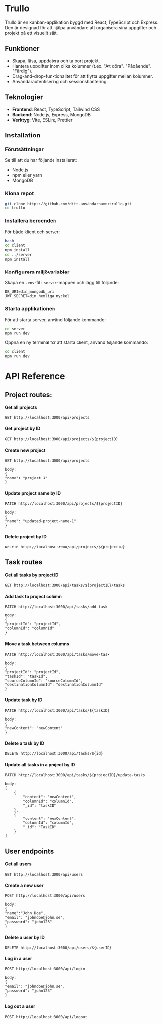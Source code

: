 # Trullo

Trullo är en kanban-applikation byggd med React, TypeScript och Express. Den är designad för att hjälpa användare att organisera sina uppgifter och projekt på ett visuellt sätt.

## Funktioner

-   Skapa, läsa, uppdatera och ta bort projekt.
-   Hantera uppgifter inom olika kolumner (t.ex. "Att göra", "Pågående", "Färdig").
-   Drag-and-drop-funktionalitet för att flytta uppgifter mellan kolumner.
-   Användarautentisering och sessionshantering.

## Teknologier

-   **Frontend**: React, TypeScript, Tailwind CSS
-   **Backend**: Node.js, Express, MongoDB
-   **Verktyg**: Vite, ESLint, Prettier

## Installation

### Förutsättningar

Se till att du har följande installerat:

-   Node.js
-   npm eller yarn
-   MongoDB

### Klona repot

```bash
git clone https://github.com/ditt-användarnamn/trullo.git
cd trullo
```

### Installera beroenden

För både klient och server:

```bash
bash
cd client
npm install
cd ../server
npm install
```

### Konfigurera miljövariabler

Skapa en `.env`-fil i `server`-mappen och lägg till följande:

```env
DB_URI=din_mongodb_uri
JWT_SECRET=din_hemliga_nyckel
```

### Starta applikationen

För att starta server, använd följande kommando:

```bash
cd server
npm run dev
```

Öppna en ny terminal för att starta client, använd följande kommando:

```bash
cd client
npm run dev
```

# API Reference

## Project routes:

#### Get all projects

```http
GET http://localhost:3000/api/projects
```

#### Get project by ID

```http
GET http://localhost:3000/api/projects/${projectID}
```

#### Create new project

```http
GET http://localhost:3000/api/projects

body:
{
"name": "project-1"
}
```

#### Update project name by ID

```http
PATCH http://localhost:3000/api/projects/${projectID}

body:
{
"name": "updated-project-name-1"
}
```

#### Delete project by ID

```http
DELETE http://localhost:3000/api/projects/${projectID}
```

## Task routes

#### Get all tasks by project ID

```http
GET http://localhost:3000/api/tasks/${projectID}/tasks
```

#### Add task to project column

```http
PATCH http://localhost:3000/api/tasks/add-task

body:
{
"projectId": "projectId",
"columnId": "columnId"
}
```

#### Move a task between columns

```http
PATCH http://localhost:3000/api/tasks/move-task

body:
{
"projectId": "projectId",
"taskId": "taskId",
"sourceColumnId": "sourceColumnId",
"destinationColumnId": "destinationColumnId"
}
```

#### Update task by ID

```http
PATCH http://localhost:3000/api/tasks/${taskID}

body:
{
"newContent": "newContent"
}
```

#### Delete a task by ID

```http
DELETE http://localhost:3000/api/tasks/${id}
```

#### Update all tasks in a project by ID

```http
PATCH http://localhost:3000/api/tasks/${projectID}/update-tasks

body:
[
    {
        "content": "newContent",
        "columnId": "columnId",
        "_id": "taskID"
    },
    {
        "content": "newContent",
        "columnId": "columnId",
        "_id": "TaskID"
    }
]
```

## User endpoints

#### Get all users

```http
GET http://localhost:3000/api/users
```

#### Create a new user

```http
POST http://localhost:3000/api/users

body:
{
"name":"John Doe",
"email": "johndoe@john.se",
"password": "john123"
}
```

#### Delete a user by ID

```http
DELETE http://localhost:3000/api/users/${userID}
```

#### Log in a user

```http
POST http://localhost:3000/api/login

body:
{
"email": "johndoe@john.se",
"password": "john123"
}
```

#### Log out a user

```http
POST http://localhost:3000/api/logout
```

